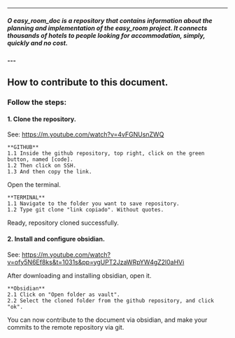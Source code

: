 ---
##### O easy_room_doc is a repository that contains information about the planning and implementation of the easy_room project. It connects thousands of hotels to people looking for accommodation, simply, quickly and no cost.

#### ---

## How to contribute to this document.

### Follow the steps:

#### 1. **Clone the repository.** 

See: https://m.youtube.com/watch?v=4vFGNUsnZWQ

	**GITHUB**
	1.1 Inside the github repository, top right, click on the green button, named [code].
	1.2 Then click on SSH.
	1.3 And then copy the link.

Open the terminal. 

	**TERMINAL**
	1.1 Navigate to the folder you want to save repository.
	1.2 Type git clone "link copiado". Without quotes.

Ready, repository cloned successfully.

#### 2. **Install** and configure obsidian.

See: https://m.youtube.com/watch?v=ofy5N6Ef8ks&t=1031s&pp=ygUPT2JzaWRpYW4gZ2l0aHVi

After downloading and installing obsidian, open it.

	**Obsidian**
	2.1 Click on "Open folder as vault".
	2.2 Select the cloned folder from the github repository, and click "ok".

You can now contribute to the document via obsidian, and make your commits to the remote repository via git.

